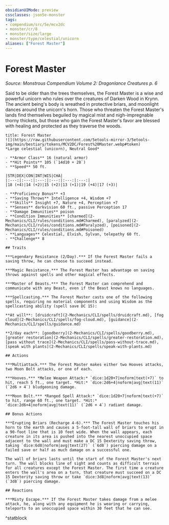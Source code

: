 ```yaml
---
obsidianUIMode: preview
cssclasses: json5e-monster
tags:
- compendium/src/5e/mcv2dc
- monster/cr/8
- monster/size/large
- monster/type/celestial/unicorn
aliases: ["Forest Master"]
---
```

# Forest Master
*Source: Monstrous Compendium Volume 2: Dragonlance Creatures p. 6*  

Said to be older than the trees themselves, the Forest Master is a wise and powerful unicorn who rules over the creatures of Darken Wood in Krynn. The ancient being's body is wreathed in protective briars, and moonlight dances around the unicorn's horn. Those who threaten the Forest Master's lands find themselves beguiled by magical mist and nigh-impregnable thorny thickets, but those who gain the Forest Master's favor are blessed with healing and protected as they traverse the woods.

```ad-statblock
title: Forest Master
![](https://raw.githubusercontent.com/5etools-mirror-3/5etools-img/main/bestiary/tokens/MCV2DC/Forest%20Master.webp#token)
*Large celestial (unicorn), Neutral Good*

- **Armor Class** 16 (natural armor)
- **Hit Points** 105 (`14d10 + 28`)
- **Speed** 50 ft.

|STR|DEX|CON|INT|WIS|CHA|
|:---:|:---:|:---:|:---:|:---:|:---:|
|18 (+4)|14 (+2)|15 (+2)|13 (+1)|19 (+4)|17 (+3)|

- **Proficiency Bonus** +3
- **Saving Throws** Intelligence +4, Wisdom +7
- **Skills** Insight +7, Nature +4, Perception +7
- **Senses** darkvision 60 ft., passive Perception 17
- **Damage Immunities** poison
- **Condition Immunities** [charmed](2-Mechanics/CLI/rules/conditions.md#Charmed), [paralyzed](2-Mechanics/CLI/rules/conditions.md#Paralyzed), [poisoned](2-Mechanics/CLI/rules/conditions.md#Poisoned)
- **Languages** Celestial, Elvish, Sylvan, telepathy 60 ft.
- **Challenge** 8

## Traits

***Legendary Resistance (2/Day).*** If the Forest Master fails a saving throw, he can choose to succeed instead.

***Magic Resistance.*** The Forest Master has advantage on saving throws against spells and other magical effects.

***Master of Beasts.*** The Forest Master can comprehend and communicate with any Beast, even if the Beast knows no languages.

***Spellcasting.*** The Forest Master casts one of the following spells, requiring no material components and using Wisdom as the spellcasting ability (spell save DC 15):

**At will**: [druidcraft](2-Mechanics/CLI/spells/druidcraft.md), [fog cloud](2-Mechanics/CLI/spells/fog-cloud.md), [guidance](2-Mechanics/CLI/spells/guidance.md)

**2/day each**: [goodberry](2-Mechanics/CLI/spells/goodberry.md), [greater restoration](2-Mechanics/CLI/spells/greater-restoration.md), [pass without trace](2-Mechanics/CLI/spells/pass-without-trace.md), [speak with plants](2-Mechanics/CLI/spells/speak-with-plants.md)

## Actions

***Multiattack.*** The Forest Master makes either two Hooves attacks, two Moon Bolt attacks, or one of each.

***Hooves.*** *Melee Weapon Attack:* `dice:1d20+7|noform|text(+7)` to hit, reach 5 ft., one target. *Hit:* `dice:2d6+4|noform|avg|text(11)` (`2d6 + 4`) bludgeoning damage.

***Moon Bolt.*** *Ranged Spell Attack:* `dice:1d20+7|noform|text(+7)` to hit, range 60 ft., one target. *Hit:* `dice:2d6+4|noform|avg|text(11)` (`2d6 + 4`) radiant damage.

## Bonus Actions

***Erupting Briars (Recharge 4-6).*** The Forest Master touches his horn to the earth and causes a 5-foot-tall wall of briars to erupt in a 90-foot line that is 10 feet wide. When the wall appears, each creature in its area is pushed into the nearest unoccupied space adjacent to the wall and must make a DC 15 Dexterity saving throw, taking `dice:6d8|noform|avg|text(27)` (`6d8`) piercing damage on a failed save or half as much damage on a successful one.

The wall of briars lasts until the start of the Forest Master's next turn. The wall blocks line of sight and counts as difficult terrain for all creatures except the Forest Master. The first time a creature enters the wall's area on a turn, that creature must succeed on a DC 15 Dexterity saving throw or take `dice:3d8|noform|avg|text(13)` (`3d8`) piercing damage.

## Reactions

***Misty Escape.*** If the Forest Master takes damage from a melee attack, he, along with any equipment he is wearing or carrying, teleports to an unoccupied space within 30 feet that he can see.
```
^statblock
